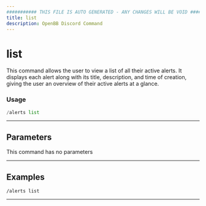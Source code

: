 ```yaml
---
########### THIS FILE IS AUTO GENERATED - ANY CHANGES WILL BE VOID ###########
title: list
description: OpenBB Discord Command
---
```


# list

This command allows the user to view a list of all their active alerts. It displays each alert along with its title, description, and time of creation, giving the user an overview of their active alerts at a glance.

### Usage

```python wordwrap
/alerts list
```

---

## Parameters

This command has no parameters



---

## Examples

```
/alerts list
```
---
